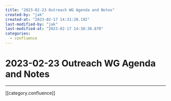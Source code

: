 ```yaml
---
title: "2023-02-23 Outreach WG Agenda and Notes"
created-by: "jak"
created-at: "2023-02-17 14:31:20.192"
last-modified-by: "jak"
last-modified-at: "2023-02-17 14:38:36.870"
categories:
  - confluence
---
```


# 2023-02-23 Outreach WG Agenda and Notes


---

[[category.confluence]]
